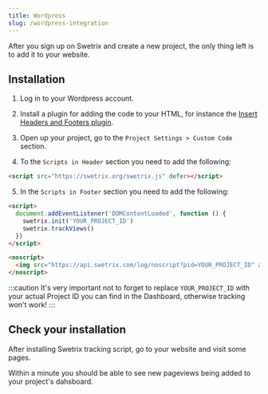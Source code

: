 ```yaml
---
title: Wordpress
slug: /wordpress-integration
---
```


After you sign up on Swetrix and create a new project, the only thing left is to add it to your website.

## Installation
1. Log in to your Wordpress account.
2. Install a plugin for adding the code to your HTML, for instance the [Insert Headers and Footers plugin](https://wordpress.org/plugins/insert-headers-and-footers).
3. Open up your project, go to the `Project Settings > Custom Code` section.

4. To the `Scripts in Header` section you need to add the following:
```html
<script src="https://swetrix.org/swetrix.js" defer></script>
```

5. In the `Scripts in Footer` section you need to add the following:
```html
<script>
  document.addEventListener('DOMContentLoaded', function () {
    swetrix.init('YOUR_PROJECT_ID')
    swetrix.trackViews()
  })
</script>

<noscript>
  <img src="https://api.swetrix.com/log/noscript?pid=YOUR_PROJECT_ID" alt="" referrerpolicy="no-referrer-when-downgrade" />
</noscript>
```

:::caution
It's very important not to forget to replace `YOUR_PROJECT_ID` with your actual Project ID you can find in the Dashboard, otherwise tracking won't work!
:::

## Check your installation
After installing Swetrix tracking script, go to your website and visit some pages.

Within a minute you should be able to see new pageviews being added to your project's dahsboard.
